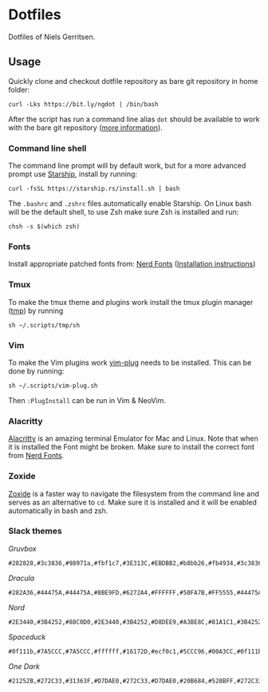 # Dotfiles

Dotfiles of Niels Gerritsen.

## Usage

Quickly clone and checkout dotfile repository as bare git repository in home folder:

```
curl -Lks https://bit.ly/ngdot | /bin/bash
```

After the script has run a command line alias `dot` should be available to work with the bare git repository ([more information](https://www.atlassian.com/git/tutorials/dotfiles)).

### Command line shell

The command line prompt will by default work, but for a more advanced prompt use [Starship](https://starship.rs/), install by running:

```
curl -fsSL https://starship.rs/install.sh | bash
```

The `.bashrc` and `.zshrc` files automatically enable Starship. On Linux bash will be the default shell, to use Zsh make sure Zsh is installed and run:

```
chsh -s $(which zsh)
```

### Fonts

Install appropriate patched fonts from: [Nerd Fonts](https://www.nerdfonts.com/) ([Installation instructions](https://github.com/ryanoasis/nerd-fonts#font-installation))

### Tmux

To make the tmux theme and plugins work install the tmux plugin manager ([tmp](https://github.com/tmux-plugins/tpm)) by running

```
sh ~/.scripts/tmp/sh
```

### Vim

To make the Vim plugins work [vim-plug](https://github.com/junegunn/vim-plug) needs to be installed. This can be done by running:

```
sh ~/.scripts/vim-plug.sh
```

Then `:PlugInstall` can be run in Vim & NeoVim.

### Alacritty

[Alacritty](https://github.com/alacritty/alacritty) is an amazing terminal Emulator for Mac and Linux. Note that when it is installed the Font might be broken. Make sure to install the correct font from [Nerd Fonts](https://www.nerdfonts.com/).

### Zoxide

[Zoxide](https://github.com/ajeetdsouza/zoxide) is a faster way to navigate the filesystem from the command line and serves as an alternative to `cd`. Make sure it is installed and it will be enabled automatically in bash and zsh.


### Slack themes

*Gruvbox*

```
#282828,#3c3836,#98971a,#fbf1c7,#3E313C,#EBDBB2,#b8bb26,#fb4934,#3c3836,#EBDBB2
```

*Dracula*

```
#282A36,#44475A,#44475A,#8BE9FD,#6272A4,#FFFFFF,#50FA7B,#FF5555,#44475A,#FFFFFF
```

*Nord*
```
#2E3440,#3B4252,#88C0D0,#2E3440,#3B4252,#D8DEE9,#A3BE8C,#81A1C1,#3B4252,#D8DEE9
```

*Spaceduck*

```
#0f111b,#7A5CCC,#7A5CCC,#ffffff,#16172D,#ecf0c1,#5CCC96,#00A3CC,#0f111b,#ecf0c1
```

*One Dark*

```
#21252B,#272C33,#31363F,#D7DAE0,#272C33,#D7DAE0,#20B684,#528BFF,#272C33,#D7DAE0
```
